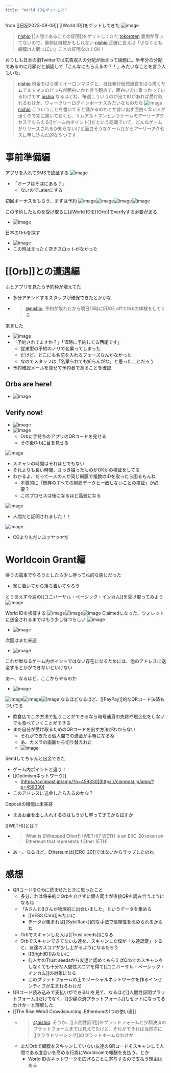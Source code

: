 ```yaml
---
title: "World IDをゲットした"
---
```


from [[日記2023-08-08]]
[[World ID]]をゲットしてきた
![image](https://gyazo.com/88514bffa7274b0d04b4353accf6d521/thumb/1000)

> [nishio](https://twitter.com/nishio/status/1688792835733291008/photo/1) [[人間であることの証明]]をゲットしてきた
> [tokoroten](https://twitter.com/tokoroten/status/1688793278647562241) 裏側が写ってないので、裏側は機械かもしれない
> [nishio](https://twitter.com/nishio/status/1688794319057002496) 正確に言えば「少なくとも網膜は人間っぽい」ことの証明なのでOK！

おりしも日本の旧Twitterでは広告収入の分配が始まって話題に。半年分の分配であるのに月額だと誤認して「こんなにもらえるの？！」みたいなことを言う人もいた。

> [nishio](https://twitter.com/nishio/status/1688795106936262656) 現金をばら撒くイーロンマスクと、自社発行仮想通貨をばら撒くサムアルトマンのどっちが面白いかと言う観点で、面白い方に乗っかっているわけです
> [nishio](https://twitter.com/nishio/status/1688796135983624193) なるほどね、毎週こういうのが出てIDがあれば受け取れるわけか、ウィークリーログインボーナスみたいなものだな
> ![image](https://gyazo.com/dda5f5ff45f4fefab4061eb66664d96f/thumb/1000)
> [nishio](https://twitter.com/nishio/status/1688797652329332736) こういうことを書いてると儲かるのかとか言い出す面白くない人が湧くので先に書いておくと、サムアルトマンというゲームのアーリーアクセスでもらえる[[ゲーム内ポイント]]だという認識でいて、どんなゲームがリリースされるか知らないけど面白そうなゲームだからアーリーアクセスに申し込んだ的なやつです

# 事前準備編
アプリを入れてSMSで認証する
![image](https://gyazo.com/47d8c306e6b86c28184ffec8e19fae76/thumb/1000)
- 「オーブはそばにある？」
    - ないのでLaterにする

初回ボーナスをもらう、まずは予約
![image](https://gyazo.com/2be3e6f0af158c4a58bae00c42745af8/thumb/1000)![image](https://gyazo.com/05af359901fe94b4d2db86bb3b13cbc9/thumb/1000)![image](https://gyazo.com/3377242d30d28012c4789c61fc06d65b/thumb/1000)![image](https://gyazo.com/1ec0f01d869fb3b5eb518ea25dad1106/thumb/1000)

この予約したものを受け取るにはWorld IDを[[Orb]]でverifyする必要がある
- ![image](https://gyazo.com/846700ff32cc7ea78a227d178355ffe2/thumb/1000)

日本のOrbを探す
- ![image](https://gyazo.com/b75c1275ba3961dc690679731d4147fa/thumb/1000)
- この時はまったく空きスロットがなかった

# [[Orb]]との遭遇編
ふとアプリを見たら予約枠が増えてた
- 多分アテンドするスタッフが確保できたとかかな
- > [@nishio](https://twitter.com/nishio/status/1688578402113212416?s=20): 予約が取れたから明日15時にEDGE offでOrbの体験をしてくる

来ました
- ![image](https://gyazo.com/aa7c42fa2949f435c5b875b03780eec5/thumb/1000)
- 「予約されてますか？」「15時に予約してる西尾です」
    - 従来型の予約のノリで名乗ってしまった
    - だけど、どこにも名前を入れるフェーズなんかなかった
    - なのでスタッフは「名乗られても知らんがな」と思ったことだろう
- 予約確認メールを見せて予約者であることを確認

## Orbs are here!
- ![image](https://gyazo.com/f2ab26a9a61d345a56652fa709e16b92/thumb/1000)

## Verify now!
- ![image](https://gyazo.com/7771be0f8b8b89a5793127af02effcad/thumb/1000)
- ![image](https://gyazo.com/bfb83109cd13c31172b9c68cda82f1a1/thumb/1000)
    - Orbに手持ちのアプリのQRコードを見せる
    - その後Orbに目を見せる

![image](https://gyazo.com/785a3f596e35a5e50b6dc7480d74d277/thumb/1000)
- スキャンの時間はそれほどでもない
- それよりも長い時間、さっき撮ったものがOKかの検証をしてる
- わかるよ、だって一人の人が同じ網膜で複数のIDを取ったら困るもんね
    - 本質的に「既存のすべての網膜データと一致しないことの検証」が必要？
    - このプロセスは後になるほど高価になる

![image](https://gyazo.com/ace3789e4ded6975b363a6afba9445bd/thumb/1000)
- 人間だと証明されました！！

![image](https://gyazo.com/bac3a0b0cf174e583b3d908e2e848c65/thumb/1000)
- CGよりもだいぶツヤツヤだ

# Worldcoin Grant編
帰りの電車でやろうとしたら少し待ってね的な感じだった
- 家に着いてから落ち着いてやろう

とりあえず今週の[[ユニバーサル・ベーシック・インカム]]を受け取ってみよう
![image](https://gyazo.com/5096f64b1caa7bd6fdaa810b346e3a59/thumb/1000)

World IDを検証する
![image](https://gyazo.com/863bbf542d8899d558c603d6b3389430/thumb/1000)![image](https://gyazo.com/764654d17e8efa437362abf4681f5b89/thumb/1000)![image](https://gyazo.com/0b745a109ae9959a45c09760f3b8e2dd/thumb/1000)
Claimedになった、ウォレットに送金されるまではもう少し待つらしい
![image](https://gyazo.com/6182918946cec85599f7f29eb7c90cf1/thumb/1000)
- ![image](https://gyazo.com/5bb4c0729af9e34f4f55b847fed76eb5/thumb/1000)

次回はまた来週
- ![image](https://gyazo.com/fc223a449c64600d380624cb61668847/thumb/1000)

これが単なるゲーム内ポイントではない存在になるためには、他のアドレスに送金するとかができないといけない

あー、なるほど、ここからやるのか
- ![image](https://gyazo.com/cba1734d8a068d3036ce34884156162b/thumb/1000)

![image](https://gyazo.com/e8f6acbc076e5b42b981eb8364424702/thumb/1000)![image](https://gyazo.com/5cf43a0e4ca5e5efaf2ee5d9a35a4914/thumb/1000)![image](https://gyazo.com/20ce4079bdd7e993c9c16fc0f4c7e047/thumb/1000)
なるほどなるほど、[[PayPay]]的なQRコード決済もついてる
- 飲食店でこの方法で払うことができるなら暗号通貨の売買や現金化をしないでも食べていくことができる
- まだ自分が受け取るためのQRコードを出す方法がわからない
    - それができたら個人間での送金が手軽になるね
    - あ、カメラの画面から切り替えれた
    - ![image](https://gyazo.com/2018f245cda50d4f2d1b34a1745de570/thumb/1000)


Sendしてちゃんと出金できた
- ゲーム内ポイントと違う！
- [[Optimismネットワーク]]
    - [https://coinpost.jp/amp/?p=459330](https://coinpost.jp/amp/?p=459330)
- このアドレスに送金したら入るのかな？

Depositの機能は未実装
- まあお金を出し入れするのはもう少し整ってきてから試すか

[[WETH]]とは？
- >  What is [[Wrapped Ether]] (WETH)? WETH is an ERC-20 token on Ethereum that represents 1 Ether (ETH)
- あー、なるほど、Ethereumは[[ERC-20]]ではないからラップしたのね

# 感想
- QRコードをOrbに読ませたときに思ったこと
    - 多分これは将来的にOrbを介さずに個人同士が直接QRを読み合うようになるね
    - 「AさんとBさんが物理的に出会いました」というデータを集める
        - [[VESS Card]]みたいに
        - データが集まれば[[SybilRank]]的な手法で信頼性を高められるからね
    - Orbでスキャンした人は[[Trust seeds]]になる
    - Orbでスキャンできてない友達を、スキャンした僕が「友達認定」すると、友達のスコアが少し上がるようになるだろう
        - [[BrightID]]みたいに
        - 何人かのTrust seedsから友達と認めてもらえばOrbでのスキャンをしなくても十分な人間性スコアを得て[[ユニバーサル・ベーシック・インカム]]の対象になる
        - このプラットフォームの上でソーシャルネットワークを作るインセンティブが生まれるわけだ
- QRコード読み込みで支払いができるUIを見て、なるほど[[人間性証明プラットフォーム]]だけでなく、[[少額決済プラットフォーム]]もセットになってるわけかーと理解した
- [[The Rise Web3 Crowdsourcing: Ethereumの1つの使い道]]
    - > [@nishio](https://twitter.com/nishio/status/1688839318260121600): そうか、[[人間性証明]]のプラットフォームと少額決済のプラットフォームまでは見えてたけど、それができれば当然次に[[クラウドソーシング]]のプラットホームなわけか
    - まだOrbで網膜をスキャンしていない友達のQRコードをスキャンして人間である度合いを高める行為にWorldcoinで報酬を支払う、とか
        - World IDのネットワークを広げることに寄与するので支払う理由はある
